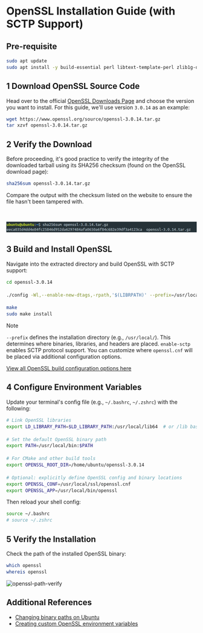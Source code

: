 # OpenSSL Installation Guide (with SCTP Support)

## Pre-requisite

```sh
sudo apt update
sudo apt install -y build-essential perl libtext-template-perl zlib1g-dev libssl-dev libsctp-dev lksctp-tools git cmake autoconf libtool 
```

## 1 Download OpenSSL Source Code

Head over to the official [OpenSSL Downloads Page](https://www.openssl.org/source/) and choose the version you want to install. For this guide, we'll use version `3.0.14` as an example:

```sh
wget https://www.openssl.org/source/openssl-3.0.14.tar.gz
tar xzvf openssl-3.0.14.tar.gz
```

## 2 Verify the Download

Before proceeding, it's good practice to verify the integrity of the downloaded tarball using its SHA256 checksum (found on the OpenSSL download page):

```sh
sha256sum openssl-3.0.14.tar.gz
```

Compare the output with the checksum listed on the website to ensure the file hasn't been tampered with.

<br>

![SHA Checksum](./img/sha-checksum.png)

## 3 Build and Install OpenSSL

Navigate into the extracted directory and build OpenSSL with SCTP support:

```sh
cd openssl-3.0.14

./config -Wl,--enable-new-dtags,-rpath,'$(LIBRPATH)' --prefix=/usr/local/ enable-sctp

make
sudo make install
```

> [!NOTE]
> `--prefix` defines the installation directory (e.g., `/usr/local/`). This determines where binaries, libraries, and headers are placed.
> `enable-sctp` enables SCTP protocol support.
> You can customize where `openssl.cnf` will be placed via additional configuration options.
  
[View all OpenSSL build configuration options here](https://github.com/openssl/openssl/blob/master/INSTALL.md#directories)

## 4 Configure Environment Variables

Update your terminal's config file (e.g., `~/.bashrc`, `~/.zshrc`) with the following:

```sh
# Link OpenSSL libraries
export LD_LIBRARY_PATH=$LD_LIBRARY_PATH:/usr/local/lib64  # or /lib based on your config options

# Set the default OpenSSL binary path
export PATH=/usr/local/bin:$PATH

# For CMake and other build tools
export OPENSSL_ROOT_DIR=/home/ubuntu/openssl-3.0.14

# Optional: explicitly define OpenSSL config and binary locations
export OPENSSL_CONF=/usr/local/ssl/openssl.cnf
export OPENSSL_APP=/usr/local/bin/openssl
```

Then reload your shell config:

```sh
source ~/.bashrc
# source ~/.zshrc
```

## 5 Verify the Installation

Check the path of the installed OpenSSL binary:

```sh
which openssl
whereis openssl
```

![openssl-path-verify](../img/openssl-path-verify.png)

## Additional References

- [Changing binary paths on Ubuntu](https://askubuntu.com/questions/1322134/how-do-i-change-an-existing-path-to-a-binary-so-that-it-points-to-a-newly-instal)
- [Creating custom OpenSSL environment variables](https://superuser.com/questions/1474361/how-do-i-create-an-environment-variable-openssl)